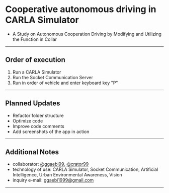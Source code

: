 # Cooperative autonomous driving in CARLA Simulator

- A Study on Autonomous Cooperation Driving by Modifying and Utilizing the Function in Collar

---

## Order of execution

1. Run a CARLA Simulator
2. Run the Socket Communication Server 
3. Run in order of vehicle and enter keyboard key "P"

---

## Planned Updates

- Refactor folder structure 
- Optimize code  
- Improve code comments
- Add screenshots of the app in action 

---

## Additional Notes

- collaborator: [@ggaebi99](https://github.com/ggaebi99), [@crator99](https://github.com/crator99)  
- technology of use: CARLA Simulator, Socket Communication, Artificial Intelligence, Urban Environmental Awareness, Vision
- inquiry e-mail: ggaebi1999@gmail.com

---

